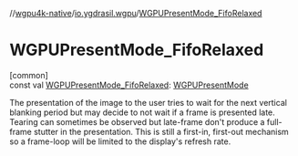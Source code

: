 //[wgpu4k-native](../../index.md)/[io.ygdrasil.wgpu](index.md)/[WGPUPresentMode_FifoRelaxed](-w-g-p-u-present-mode_-fifo-relaxed.md)

# WGPUPresentMode_FifoRelaxed

[common]\
const val [WGPUPresentMode_FifoRelaxed](-w-g-p-u-present-mode_-fifo-relaxed.md): [WGPUPresentMode](-w-g-p-u-present-mode/index.md)

The presentation of the image to the user tries to wait for the next vertical blanking period but may decide to not wait if a frame is presented late. Tearing can sometimes be observed but late-frame don't produce a full-frame stutter in the presentation. This is still a first-in, first-out mechanism so a frame-loop will be limited to the display's refresh rate.